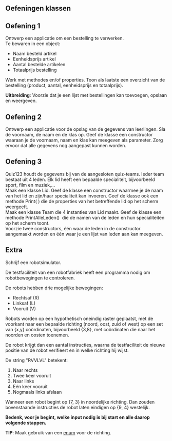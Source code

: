 ## Oefeningen klassen

## Oefening 1

Ontwerp een applicatie om een bestelling te verwerken.\
Te bewaren in een object:
* Naam besteld artikel
* Eenheidsprijs artikel
* Aantal bestelde artikelen
* Totaalprijs bestelling

Werk met methodes en/of properties. Toon als laatste een overzicht van de bestelling (product, aantal, eenheidsprijs en totaalprijs).

**Uitbreiding**: Voorzie dat je een lijst met bestellingen kan toevoegen, opslaan en weergeven.

## Oefening 2

Ontwerp een applicatie voor de opslag van de gegevens van leerlingen. Sla de voornaam, de naam en de klas op. Geef de klasse een constructor waaraan je de voornaam, naam en klas kan meegeven als parameter. Zorg ervoor dat alle gegevens nog aangepast kunnen worden.

## Oefening 3

Quiz123 houdt de gegevens bij van de aangesloten quiz-teams. Ieder team bestaat uit 4 leden. Elk lid heeft een bepaalde specialiteit, bijvoorbeeld sport, film en muziek,…\
 Maak een klasse Lid. Geef de klasse een constructor waarmee je de naam van het lid en zijn/haar specialiteit kan invoeren. Geef de klasse ook een methode Print( ) die de properties van het betreffende lid op het scherm weergeeft.\
Maak een klasse Team die 4 instanties van Lid maakt. Geef de klasse een methode PrintAlleLeden()  die de namen van de leden en hun specialiteiten op het scherm toont.\
Voorzie twee constructors, één waar de leden in de constructor aangemaakt worden en één waar je een lijst van leden aan kan meegeven.

## Extra

Schrijf een robotsimulator.

De testfaciliteit van een robotfabriek heeft een programma nodig om robotbewegingen te controleren.

De robots hebben drie mogelijke bewegingen:
* Rechtsaf (R)
* Linksaf (L)
* Vooruit (V)

Robots worden op een hypothetisch oneindig raster geplaatst, met de voorkant naar een bepaalde richting (noord, oost, zuid of west) op een set van {x,y} coördinaten, bijvoorbeeld {3,8}, met coördinaten die naar het noorden en oosten toenemen.

De robot krijgt dan een aantal instructies, waarna de testfaciliteit de nieuwe positie van de robot verifieert en in welke richting hij wijst.

De string "RVVLVL" betekent:
1. Naar rechts
2. Twee keer vooruit
3. Naar links
4. Eén keer vooruit
5. Nogmaals links afslaan

Wanneer een robot begint op {7, 3} in noordelijke richting. Dan zouden bovenstaande instructies de robot laten eindigen op  {9, 4} westelijk.

**Bedenk, voor je begint, welke input nodig is bij start en alle daarop volgende stappen.**

**TIP**: Maak gebruik van een [enum](https://docs.microsoft.com/en-us/dotnet/csharp/language-reference/keywords/enum) voor de richting.